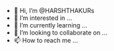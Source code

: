 - 👋 Hi, I’m @HARSHTHAKURs
- 👀 I’m interested in ...
- 🌱 I’m currently learning ...
- 💞️ I’m looking to collaborate on ...
- 📫 How to reach me ...

<!---
HARSHTHAKURs/HARSHTHAKURs is a ✨ special ✨ repository because its `README.md` (this file) appears on your GitHub profile.
You can click the Preview link to take a look at your changes.
--->
